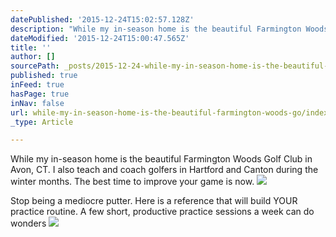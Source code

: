 ```yaml
---
datePublished: '2015-12-24T15:02:57.128Z'
description: "While my in-season home is the beautiful Farmington Woods Golf Club in Avon, CT. \_I also teach and coach golfers in Hartford and Canton during the winter months. \_The best time to improve your game is now."
dateModified: '2015-12-24T15:00:47.565Z'
title: ''
author: []
sourcePath: _posts/2015-12-24-while-my-in-season-home-is-the-beautiful-farmington-woods-go.md
published: true
inFeed: true
hasPage: true
inNav: false
url: while-my-in-season-home-is-the-beautiful-farmington-woods-go/index.html
_type: Article

---
```

While my in-season home is the beautiful Farmington Woods Golf Club in Avon, CT.  I also teach and coach golfers in Hartford and Canton during the winter months.  The best time to improve your game is now.
![](https://the-grid-user-content.s3-us-west-2.amazonaws.com/f114e3eb-a891-4c6f-82ec-9ec7337e1f33.jpg)

Stop being a mediocre putter.  Here is a reference that will build YOUR practice routine.  A few short, productive practice sessions a week can do wonders
![](https://connorgolf.com/wp-content/themes/connor/images/george_book.png)